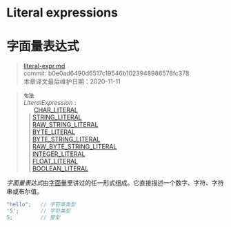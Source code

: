 # Literal expressions
# 字面量表达式

>[literal-expr.md](https://github.com/rust-lang/reference/blob/master/src/expressions/literal-expr.md)\
>commit: b0e0ad6490d6517c19546b1023948986578fc378 \
>本章译文最后维护日期：2020-11-11

> **<sup>句法</sup>**\
> _LiteralExpression_ :\
> &nbsp;&nbsp; &nbsp;&nbsp; [CHAR_LITERAL]\
> &nbsp;&nbsp; | [STRING_LITERAL]\
> &nbsp;&nbsp; | [RAW_STRING_LITERAL]\
> &nbsp;&nbsp; | [BYTE_LITERAL]\
> &nbsp;&nbsp; | [BYTE_STRING_LITERAL]\
> &nbsp;&nbsp; | [RAW_BYTE_STRING_LITERAL]\
> &nbsp;&nbsp; | [INTEGER_LITERAL]\
> &nbsp;&nbsp; | [FLOAT_LITERAL]\
> &nbsp;&nbsp; | [BOOLEAN_LITERAL]

*字面量表达式*由[字面量][literal]里讲过的任一形式组成。它直接描述一个数字、字符、字符串或布尔值。

```rust
"hello";   // 字符串类型
'5';       // 字符类型
5;         // 整型
```

[literal]: ../tokens.md#literals
<!-- 上面这几个链接从原文来替换时需小心 -->
[CHAR_LITERAL]: ../tokens.md#character-literals
[STRING_LITERAL]: ../tokens.md#string-literals
[RAW_STRING_LITERAL]: ../tokens.md#raw-string-literals
[BYTE_LITERAL]: ../tokens.md#byte-literals
[BYTE_STRING_LITERAL]: ../tokens.md#byte-string-literals
[RAW_BYTE_STRING_LITERAL]: ../tokens.md#raw-byte-string-literals
[INTEGER_LITERAL]: ../tokens.md#integer-literals
[FLOAT_LITERAL]: ../tokens.md#floating-point-literals
[BOOLEAN_LITERAL]: ../tokens.md#boolean-literals

<!-- 2020-11-7-->
<!-- checked -->
